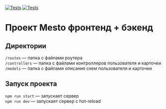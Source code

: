 [![Tests](https://github.com/f3nett/express-mesto-gha/actions/workflows/tests-13-sprint.yml/badge.svg)](https://github.com/f3nett/express-mesto-gha/actions/workflows/tests-13-sprint.yml) [![Tests](https://github.com/f3nett/express-mesto-gha/actions/workflows/tests-14-sprint.yml/badge.svg)](https://github.com/f3nett/express-mesto-gha/actions/workflows/tests-14-sprint.yml)

# Проект Mesto фронтенд + бэкенд

## Директории

`/routes` — папка с файлами роутера  
`/controllers` — папка с файлами контроллеров пользователя и карточки  
`/models` — папка с файлами описания схем пользователя и карточки

## Запуск проекта

`npm run start` — запускает сервер  
`npm run dev` — запускает сервер с hot-reload
